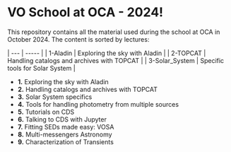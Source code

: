 # VO School at OCA - 2024!

This repository contains all the material used during the school at
OCA in October 2024. The content is sorted by lectures:

| ---  | -----  |
| 1-Aladin | Exploring the sky with Aladin |
| 2-TOPCAT | Handling catalogs and archives with TOPCAT |
| 3-Solar_System | Specific tools for Solar System |


- **1.** Exploring the sky with Aladin
- **2.** Handling catalogs and archives with TOPCAT
- **3.** Solar System specifics
- **4.** Tools for handling photometry from multiple sources
- **5.** Tutorials on CDS
- **6.** Talking to CDS with Jupyter
- **7.** Fitting SEDs made easy: VOSA
- **8.** Multi-messengers Astronomy
- **9.** Characterization of Transients
